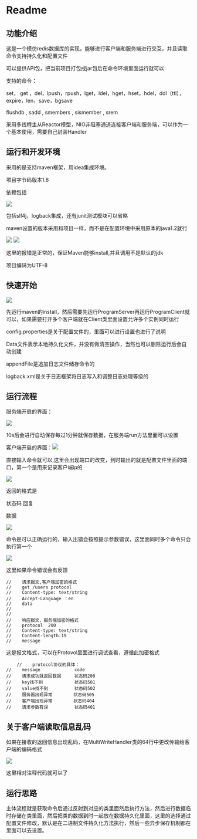 

# Readme

## 功能介绍

这是一个模仿redis数据库的实现，能够进行客户端和服务端进行交互，并且读取命令支持持久化和配置文件

可以提供API包，把当前项目打包成jar包后在命令环境里面运行就可以

支持的命令：

set， get ，del，lpush，rpush，lget，ldel，hget，hset，hdel，ddl（ttl），expire，len，save，bgsave

flushdb , sadd , smembers , sismember , srem

采用多线程主从Reactor模型，NIO非阻塞通道连接客户端和服务端，可以作为一个基本使用，需要自己封装Handler

## 运行和开发环境

采用的是支持maven框架，用idea集成环境。

项目字节码版本1.8

依赖包括

![](https://pic.imgdb.cn/item/64bbf7221ddac507cce99c14.jpg)

包括slf4j，logback集成，还有junit测试模块可以省略

maven设置的版本采用和项目一样，而不是在配置环境中采用原本的java1.2就行

![](https://pic.imgdb.cn/item/64bbf6cb1ddac507cce858c5.jpg)
![](https://pic.imgdb.cn/item/64bbf6e61ddac507cce8bb23.jpg)

这里的报错是正常的，保证Maven能够install,并且调用不是默认的jdk

项目编码为UTF-8

## 快速开始

![](https://pic.imgdb.cn/item/64bbf7681ddac507cceaa52a.jpg)

先运行maven的install，然后需要先运行ProgramServer再运行ProgramClient就可以，如果需要打开多个客户端就在Client类里面设置允许多个实例同时运行

config.properties是关于配置文件的，里面可以进行设置也进行了说明

Data文件表示本地持久化文件，并没有做清空操作，当然也可以删除运行后会自动创建

appendFile是追加日志文件储存命令的

logback.xml是关于日志框架将日志写入和调整日志处理等级的



## 运行流程



服务端开启的界面：

![](https://pic.imgdb.cn/item/64bbf0041ddac507ccce495b.jpg)

10s后会进行自动保存每过1分钟就保存数据，在服务端run方法里面可以设置

客户端开启的界面：![](https://pic.imgdb.cn/item/64bbf0281ddac507cccec347.jpg)

直接输入命令就可以,这里会出现端口的改变，到时输出的就是配置文件里面的端口，第一个是用来记录客户端ip的

![](https://pic.imgdb.cn/item/64bbf0961ddac507ccd03adf.jpg)

返回的格式是

状态码 回复 

数据

![](https://pic.imgdb.cn/item/64bbf0e91ddac507ccd1acae.jpg)

命令是可以正确运行的，输入出错会按照提示参数错误，这里面同时多个命令只会执行第一个

![](https://pic.imgdb.cn/item/64bbf1be1ddac507ccd4cc40.jpg)

这里如果命令错误会有反馈

```
//    请求报文,客户端加密的格式
//    get /users protocol
//    Content-type: text/string
//    Accept-Language ：en
//    data
//
//
//    响应报文，服务端加密的格式
//    protocol  200
//    Content-type: text/string
//    Content-length:19
//    message
```



这是报文格式，可以在Protovol里面进行调试查看，遵循此加密格式

```
    //    protocol协议的具体：
//    message             code
//    请求成功就返回数据     状态码200
//    key找不到            状态码501
//    value找不到          状态码502
//    服务器出现异常        状态码505
//    客户端出现异常        状态码404
//    请求参数有误          状态码401
```

## 关于客户端读取信息乱码

如果在接收的返回信息出现乱码，在MultiWriteHandler类的64行中更改传输给客户端的编码格式

![](https://pic.imgdb.cn/item/64bbf23c1ddac507ccd6ca79.jpg)

这里相对注释代码就可以了

## 运行思路

主体流程就是获取命令后通过反射到对应的类里面然后执行方法，然后进行数据临时存储在类里面，然后把类的数据到时一起放在数据持久化里面，这里的选择通过配置文件修改，默认是在二进制文件持久化方法执行，然后一些异步保存机制都在里面可以去设置。

